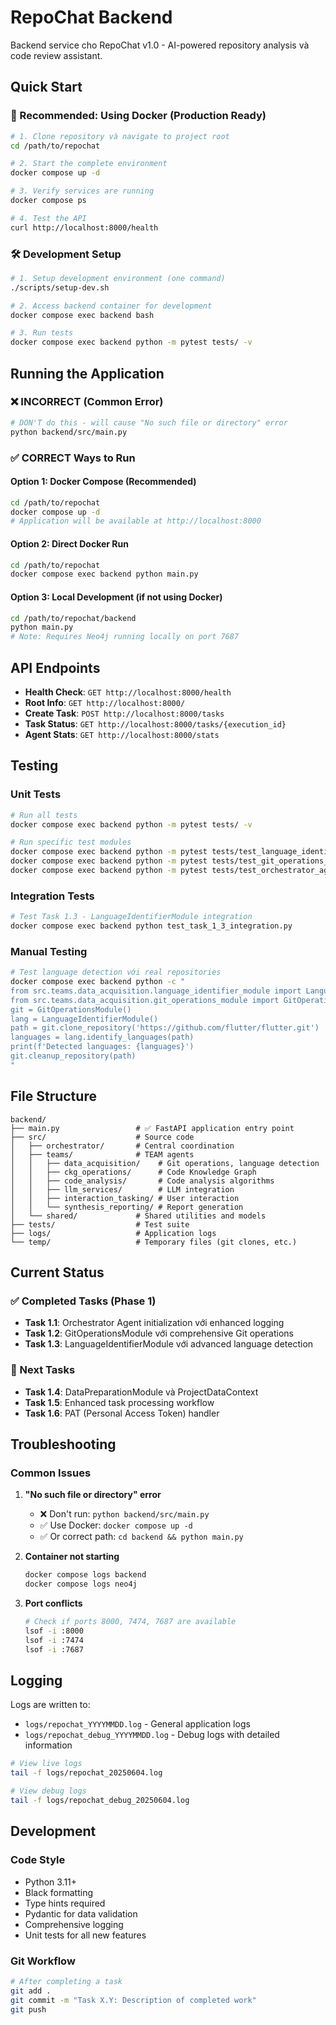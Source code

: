 # RepoChat Backend

Backend service cho RepoChat v1.0 - AI-powered repository analysis và code review assistant.

## Quick Start

### 🚀 Recommended: Using Docker (Production Ready)

```bash
# 1. Clone repository và navigate to project root
cd /path/to/repochat

# 2. Start the complete environment
docker compose up -d

# 3. Verify services are running
docker compose ps

# 4. Test the API
curl http://localhost:8000/health
```

### 🛠️ Development Setup

```bash
# 1. Setup development environment (one command)
./scripts/setup-dev.sh

# 2. Access backend container for development
docker compose exec backend bash

# 3. Run tests
docker compose exec backend python -m pytest tests/ -v
```

## Running the Application

### ❌ INCORRECT (Common Error)
```bash
# DON'T do this - will cause "No such file or directory" error
python backend/src/main.py
```

### ✅ CORRECT Ways to Run

#### Option 1: Docker Compose (Recommended)
```bash
cd /path/to/repochat
docker compose up -d
# Application will be available at http://localhost:8000
```

#### Option 2: Direct Docker Run
```bash
cd /path/to/repochat
docker compose exec backend python main.py
```

#### Option 3: Local Development (if not using Docker)
```bash
cd /path/to/repochat/backend
python main.py
# Note: Requires Neo4j running locally on port 7687
```

## API Endpoints

- **Health Check**: `GET http://localhost:8000/health`
- **Root Info**: `GET http://localhost:8000/`
- **Create Task**: `POST http://localhost:8000/tasks`
- **Task Status**: `GET http://localhost:8000/tasks/{execution_id}`
- **Agent Stats**: `GET http://localhost:8000/stats`

## Testing

### Unit Tests
```bash
# Run all tests
docker compose exec backend python -m pytest tests/ -v

# Run specific test modules
docker compose exec backend python -m pytest tests/test_language_identifier_module.py -v
docker compose exec backend python -m pytest tests/test_git_operations_module.py -v
docker compose exec backend python -m pytest tests/test_orchestrator_agent.py -v
```

### Integration Tests
```bash
# Test Task 1.3 - LanguageIdentifierModule integration
docker compose exec backend python test_task_1_3_integration.py
```

### Manual Testing
```bash
# Test language detection với real repositories
docker compose exec backend python -c "
from src.teams.data_acquisition.language_identifier_module import LanguageIdentifierModule
from src.teams.data_acquisition.git_operations_module import GitOperationsModule
git = GitOperationsModule()
lang = LanguageIdentifierModule()
path = git.clone_repository('https://github.com/flutter/flutter.git')
languages = lang.identify_languages(path)
print(f'Detected languages: {languages}')
git.cleanup_repository(path)
"
```

## File Structure

```
backend/
├── main.py                 # ✅ FastAPI application entry point
├── src/                    # Source code
│   ├── orchestrator/       # Central coordination
│   ├── teams/              # TEAM agents
│   │   ├── data_acquisition/    # Git operations, language detection
│   │   ├── ckg_operations/      # Code Knowledge Graph
│   │   ├── code_analysis/       # Code analysis algorithms
│   │   ├── llm_services/        # LLM integration
│   │   ├── interaction_tasking/ # User interaction
│   │   └── synthesis_reporting/ # Report generation
│   └── shared/             # Shared utilities and models
├── tests/                  # Test suite
├── logs/                   # Application logs
└── temp/                   # Temporary files (git clones, etc.)
```

## Current Status

### ✅ Completed Tasks (Phase 1)
- **Task 1.1**: Orchestrator Agent initialization với enhanced logging
- **Task 1.2**: GitOperationsModule với comprehensive Git operations  
- **Task 1.3**: LanguageIdentifierModule với advanced language detection

### 🔄 Next Tasks
- **Task 1.4**: DataPreparationModule và ProjectDataContext
- **Task 1.5**: Enhanced task processing workflow
- **Task 1.6**: PAT (Personal Access Token) handler

## Troubleshooting

### Common Issues

1. **"No such file or directory" error**
   - ❌ Don't run: `python backend/src/main.py`
   - ✅ Use Docker: `docker compose up -d`
   - ✅ Or correct path: `cd backend && python main.py`

2. **Container not starting**
   ```bash
   docker compose logs backend
   docker compose logs neo4j
   ```

3. **Port conflicts**
   ```bash
   # Check if ports 8000, 7474, 7687 are available
   lsof -i :8000
   lsof -i :7474  
   lsof -i :7687
   ```

## Logging

Logs are written to:
- `logs/repochat_YYYYMMDD.log` - General application logs
- `logs/repochat_debug_YYYYMMDD.log` - Debug logs with detailed information

```bash
# View live logs
tail -f logs/repochat_20250604.log

# View debug logs
tail -f logs/repochat_debug_20250604.log
```

## Development

### Code Style
- Python 3.11+
- Black formatting
- Type hints required
- Pydantic for data validation
- Comprehensive logging
- Unit tests for all new features

### Git Workflow
```bash
# After completing a task
git add .
git commit -m "Task X.Y: Description of completed work"
git push
``` 